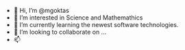 - 👋 Hi, I’m @mgoktas
- 👀 I’m interested in Science and Mathemathics
- 🌱 I’m currently learning the newest software technologies.
- 💞️ I’m looking to collaborate on ...
- 📫 
<!---
mgoktas/mgoktas is a ✨ special ✨ repository because its `README.md` (this file) appears on your GitHub profile.
You can click the Preview link to take a look at your changes.
--->
